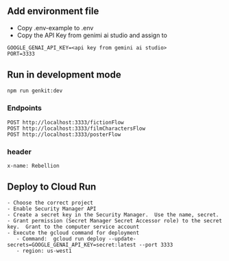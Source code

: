 ## Add environment file
- Copy .env-example to .env
- Copy the API Key from genimi ai studio and assign to 

```
GOOGLE_GENAI_API_KEY=<api key from gemini ai studio>
PORT=3333
```

## Run in development mode
```bash
npm run genkit:dev
```

### Endpoints
```
POST http://localhost:3333/fictionFlow
POST http://localhost:3333/filmCharactersFlow
POST http://localhost:3333/posterFlow
```

### header
```
x-name: Rebellion
```

## Deploy to Cloud Run 

```
- Choose the correct project
- Enable Security Manager API
- Create a secret key in the Security Manager.  Use the name, secret.
- Grant permission (Secret Manager Secret Accessor role) to the secret key.  Grant to the computer service account 
- Execute the gcloud command for deployment
   - Command:  gcloud run deploy --update-secrets=GOOGLE_GENAI_API_KEY=secret:latest --port 3333
   - region: us-west1
```